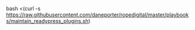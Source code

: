 bash <(curl -s https://raw.githubusercontent.com/daneporter/ropedigital/master/playbooks/maintain_readypress_plugins.sh)
